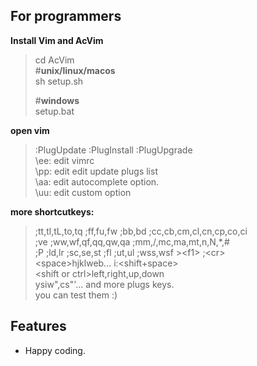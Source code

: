 For programmers
---
**Install Vim and AcVim**  
>cd AcVim  
#**unix/linux/macos**  
sh setup.sh  
>  
>#**windows**  
setup.bat

**open vim**  
> :PlugUpdate :PlugInstall :PlugUpgrade  
\ee: edit vimrc  
\pp: edit edit update plugs list  
\aa: edit autocomplete option.  
\uu: edit custom option

**more shortcutkeys:**  
>;tt,tl,tL,to,tq ;ff,fu,fw ;bb,bd ;cc,cb,cm,cl,cn,cp,co,ci  
;ve ;ww,wf,qf,qq,qw,qa ;mm,/,mc,ma,mt,n,N,*,\#  
;P ;ld,lr ;sc,se,st ;fl ;ut,ul ;wss,wsf >\<f1\> ;\<cr\>  
\<space\>hjklweb... i:<shift+space>  
\<shift or ctrl\>left,right,up,down    
ysiw",cs"'... and more plugs keys.  
you can test them :)

## Features
- Happy coding.

